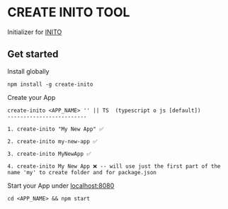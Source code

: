# CREATE INITO TOOL

Initializer for [INITO](https://github.com/giovannibieller/inito)

## Get started

Install globally

```
npm install -g create-inito
```

Create your App

```
create-inito <APP_NAME> '' || TS  (typescript o js [default])
-------------------------

1. create-inito "My New App" ✅

2. create-inito my-new-app ✅

3. create-inito MyNewApp ✅

4. create-inito My New App ❌ -- will use just the first part of the name 'my' to create folder and for package.json

```

Start your App under [localhost:8080](http://localhost:8080)

```
cd <APP_NAME> && npm start
```
